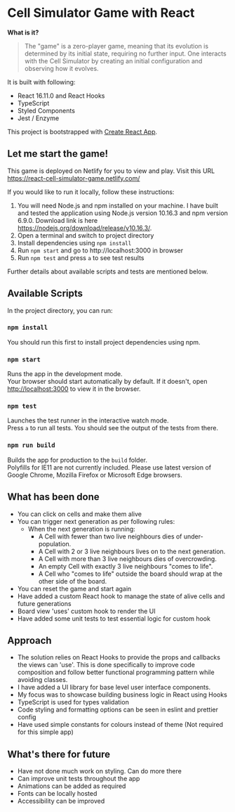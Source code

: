 # Cell Simulator Game with React

**What is it?**
> The "game" is a zero-player game, meaning that its evolution is determined by its initial state, requiring no further input. One interacts with the Cell Simulator by creating an initial configuration and observing how it evolves.
 
It is built with following:

* React 16.11.0 and React Hooks
* TypeScript
* Styled Components
* Jest / Enzyme

This project is bootstrapped with [Create React App](https://github.com/facebook/create-react-app). 

## Let me start the game!

This game is deployed on Netlify for you to view and play. Visit this URL https://react-cell-simulator-game.netlify.com/ <br />

If you would like to run it locally, follow these instructions:
1. You will need Node.js and npm installed on your machine. I have built and tested the application using Node.js version 10.16.3 and npm version 6.9.0. Download link is here https://nodejs.org/download/release/v10.16.3/.
2. Open a terminal and switch to project directory
3. Install dependencies using `npm install`
4. Run `npm start` and go to http://localhost:3000 in browser
5. Run `npm test` and press `a` to see test results

Further details about available scripts and tests are mentioned below.

## Available Scripts
 
In the project directory, you can run:

### `npm install`

You should run this first to install project dependencies using npm.

### `npm start`

Runs the app in the development mode.<br />
Your browser should start automatically by default. If it doesn't, open [http://localhost:3000](http://localhost:3000) to view it in the browser.

### `npm test`

Launches the test runner in the interactive watch mode.<br />
Press `a` to run all tests. You should see the output of the tests from there.<br />

### `npm run build`

Builds the app for production to the `build` folder.<br />
Polyfills for IE11 are not currently included. Please use latest version of Google Chrome, Mozilla Firefox or Microsoft Edge browsers.

## What has been done
* You can click on cells and make them alive
* You can trigger next generation as per following rules:
    - When the next generation is running:
        - A Cell with fewer than two live neighbours dies of under-population.
        - A Cell with 2 or 3 live neighbours lives on to the next generation.
        - A Cell with more than 3 live neighbours dies of overcrowding.
        - An empty Cell with exactly 3 live neighbours "comes to life".
        - A Cell who "comes to life" outside the board should wrap at the other side of the board.
* You can reset the game and start again
* Have added a custom React hook to manage the state of alive cells and future generations
* Board view 'uses' custom hook to render the UI
* Have added some unit tests to test essential logic for custom hook

## Approach
* The solution relies on React Hooks to provide the props and callbacks the views can 'use'. This is done specifically to improve code composition and follow better functional programming pattern while avoiding classes.
* I have added a UI library for base level user interface components.
* My focus was to showcase building business logic in React using Hooks
* TypeScript is used for types validation
* Code styling and formatting options can be seen in eslint and prettier config
* Have used simple constants for colours instead of theme (Not required for this simple app) 

## What's there for future
* Have not done much work on styling. Can do more there
* Can improve unit tests throughout the app
* Animations can be added as required
* Fonts can be locally hosted
* Accessibility can be improved
